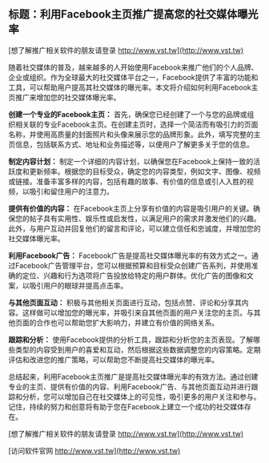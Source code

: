 ## **标题：利用Facebook主页推广提高您的社交媒体曝光率**

[想了解推广相关软件的朋友请登录 http://www.vst.tw](http://www.vst.tw)

随着社交媒体的普及，越来越多的人开始使用Facebook来推广他们的个人品牌、企业或组织。作为全球最大的社交媒体平台之一，Facebook提供了丰富的功能和工具，可以帮助用户提高其社交媒体的曝光率。本文将介绍如何利用Facebook主页推广来增加您的社交媒体曝光率。

**创建一个专业的Facebook主页：**
首先，确保您已经创建了一个与您的品牌或组织相关联的专业Facebook主页。在创建主页时，选择一个简洁而有吸引力的页面名称，并使用高质量的封面照片和头像来展示您的品牌形象。此外，填写完整的主页信息，包括联系方式、地址和业务描述等，以便用户了解更多关于您的信息。

**制定内容计划：**
制定一个详细的内容计划，以确保您在Facebook上保持一致的活跃度和更新频率。根据您的目标受众，确定您的内容类型，例如文字、图像、视频或链接。准备丰富多样的内容，包括有趣的故事、有价值的信息或引人入胜的视频，以吸引和留住用户的注意力。

**提供有价值的内容：**
在Facebook主页上分享有价值的内容是吸引用户的关键。确保您的帖子具有实用性、娱乐性或启发性，以满足用户的需求并激发他们的兴趣。此外，与用户互动并回复他们的留言和评论，可以建立信任和忠诚度，并增加您的社交媒体曝光率。

**利用Facebook广告：**
Facebook广告是提高社交媒体曝光率的有效方式之一。通过Facebook广告管理平台，您可以根据预算和目标受众创建广告系列，并使用准确的定位、兴趣和行为选项将广告投放给特定的用户群体。优化广告的图像和文案，以吸引用户的眼球并提高点击率。

**与其他页面互动：**
积极与其他相关页面进行互动，包括点赞、评论和分享其内容。这样做可以增加您的曝光率，并吸引来自其他页面的用户关注您的主页。与其他页面的合作也可以帮助您扩大影响力，并建立有价值的网络关系。

**跟踪和分析：**
使用Facebook提供的分析工具，跟踪和分析您的主页表现。了解哪些类型的内容受到用户的喜爱和互动，然后根据这些数据调整您的内容策略。定期评估和改进您的推广策略，可以帮助您不断提高社交媒体的曝光率。

总结起来，利用Facebook主页推广是提高社交媒体曝光率的有效方法。通过创建专业的主页、提供有价值的内容、利用Facebook广告、与其他页面互动并进行跟踪和分析，您可以增加自己在社交媒体上的可见性，吸引更多的用户关注和参与。记住，持续的努力和创意将有助于您在Facebook上建立一个成功的社交媒体存在。

[想了解推广相关软件的朋友请登录 http://www.vst.tw](http://www.vst.tw)


[访问软件官网 http://www.vst.tw](http://www.vst.tw)
